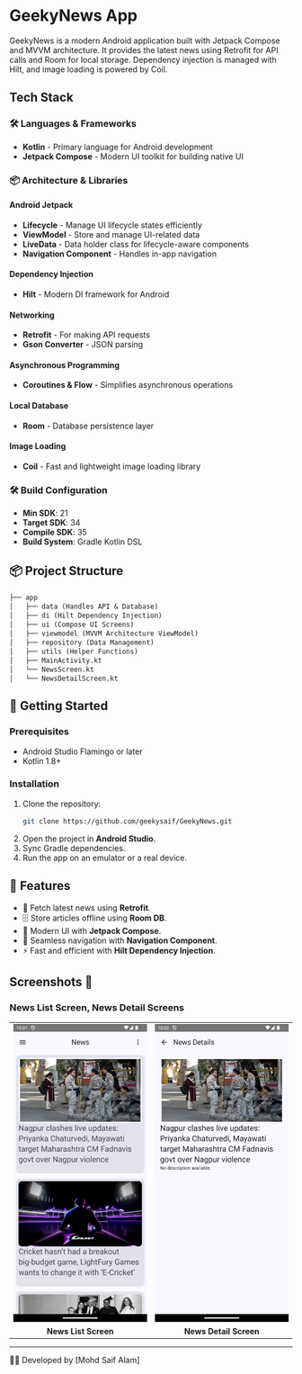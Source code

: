 # GeekyNews App

GeekyNews is a modern Android application built with Jetpack Compose and MVVM architecture. It provides the latest news using Retrofit for API calls and Room for local storage. Dependency injection is managed with Hilt, and image loading is powered by Coil.

## Tech Stack

### 🛠️ Languages & Frameworks
- **Kotlin** - Primary language for Android development
- **Jetpack Compose** - Modern UI toolkit for building native UI

### 📦 Architecture & Libraries
#### **Android Jetpack**
- **Lifecycle** - Manage UI lifecycle states efficiently
- **ViewModel** - Store and manage UI-related data
- **LiveData** - Data holder class for lifecycle-aware components
- **Navigation Component** - Handles in-app navigation

#### **Dependency Injection**
- **Hilt** - Modern DI framework for Android

#### **Networking**
- **Retrofit** - For making API requests
- **Gson Converter** - JSON parsing

#### **Asynchronous Programming**
- **Coroutines & Flow** - Simplifies asynchronous operations

#### **Local Database**
- **Room** - Database persistence layer

#### **Image Loading**
- **Coil** - Fast and lightweight image loading library

### 🛠️ Build Configuration
- **Min SDK**: 21
- **Target SDK**: 34
- **Compile SDK**: 35
- **Build System**: Gradle Kotlin DSL

## 📦 Project Structure
```
├── app
│   ├── data (Handles API & Database)
│   ├── di (Hilt Dependency Injection)
│   ├── ui (Compose UI Screens)
│   ├── viewmodel (MVVM Architecture ViewModel)
│   ├── repository (Data Management)
│   ├── utils (Helper Functions)
│   ├── MainActivity.kt
│   └── NewsScreen.kt
│   └── NewsDetailScreen.kt
```

## 🚀 Getting Started
### Prerequisites
- Android Studio Flamingo or later
- Kotlin 1.8+

### Installation
1. Clone the repository:
   ```sh
   git clone https://github.com/geekysaif/GeekyNews.git
   ```
2. Open the project in **Android Studio**.
3. Sync Gradle dependencies.
4. Run the app on an emulator or a real device.

## 📌 Features
- 📑 Fetch latest news using **Retrofit**.
- 🗄️ Store articles offline using **Room DB**.
- 🎨 Modern UI with **Jetpack Compose**.
- 🔗 Seamless navigation with **Navigation Component**.
- ⚡ Fast and efficient with **Hilt Dependency Injection**.

## Screenshots 📸
### News List Screen, News Detail Screens

<table>
  <tr>
    <td><img src="screenshots/home_screen.png" width="250"></td>
    <td><img src="screenshots/article_screen.png" width="250"></td>
  </tr>
  <tr>
    <td align="center"><b> News List Screen</b></td>
    <td align="center"><b>News Detail Screen</b></td>
  </tr>
</table>

---
👨‍💻 Developed by [Mohd Saif Alam]

